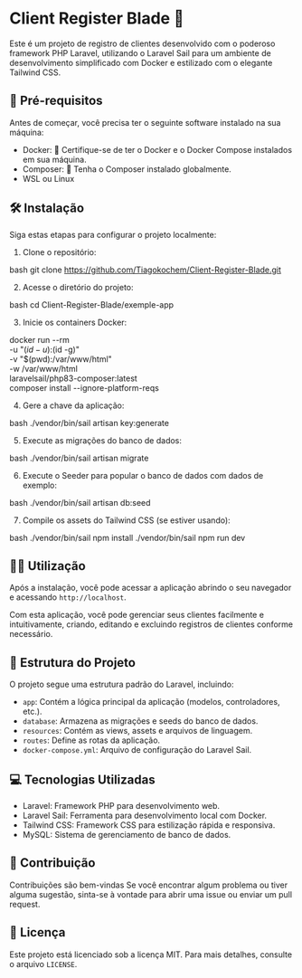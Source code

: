 # Client Register Blade 💼

Este é um projeto de registro de clientes desenvolvido com o poderoso framework PHP Laravel, utilizando o Laravel Sail para um ambiente de desenvolvimento simplificado com Docker e estilizado com o elegante Tailwind CSS.

## 🚀 Pré-requisitos

Antes de começar, você precisa ter o seguinte software instalado na sua máquina:

- Docker: 🐳 Certifique-se de ter o Docker e o Docker Compose instalados em sua máquina.
- Composer: 🎼 Tenha o Composer instalado globalmente.
- WSL ou Linux

## 🛠️ Instalação

Siga estas etapas para configurar o projeto localmente:

1. Clone o repositório:

bash git clone https://github.com/Tiagokochem/Client-Register-Blade.git


2. Acesse o diretório do projeto:

bash cd Client-Register-Blade/exemple-app


3. Inicie os containers Docker:

docker run --rm \
    -u "$(id -u):$(id -g)" \
    -v "$(pwd):/var/www/html" \
    -w /var/www/html \
    laravelsail/php83-composer:latest \
    composer install --ignore-platform-reqs


4. Gere a chave da aplicação:

bash ./vendor/bin/sail artisan key:generate


5. Execute as migrações do banco de dados:

bash ./vendor/bin/sail artisan migrate


6. Execute o Seeder para popular o banco de dados com dados de exemplo:

bash ./vendor/bin/sail artisan db:seed


7. Compile os assets do Tailwind CSS (se estiver usando):

bash ./vendor/bin/sail npm install ./vendor/bin/sail npm run dev


## 🧑‍💻 Utilização

Após a instalação, você pode acessar a aplicação abrindo o seu navegador e acessando `http://localhost`.

Com esta aplicação, você pode gerenciar seus clientes facilmente e intuitivamente, criando, editando e excluindo registros de clientes conforme necessário.

## 📂 Estrutura do Projeto

O projeto segue uma estrutura padrão do Laravel, incluindo:

- `app`: Contém a lógica principal da aplicação (modelos, controladores, etc.).
- `database`: Armazena as migrações e seeds do banco de dados.
- `resources`: Contém as views, assets e arquivos de linguagem.
- `routes`: Define as rotas da aplicação.
- `docker-compose.yml`: Arquivo de configuração do Laravel Sail.

## 💻 Tecnologias Utilizadas

- Laravel: Framework PHP para desenvolvimento web.
- Laravel Sail: Ferramenta para desenvolvimento local com Docker.
- Tailwind CSS: Framework CSS para estilização rápida e responsiva.
- MySQL: Sistema de gerenciamento de banco de dados.

## 🙌 Contribuição

Contribuições são bem-vindas Se você encontrar algum problema ou tiver alguma sugestão, sinta-se à vontade para abrir uma issue ou enviar um pull request.

## 📄 Licença

Este projeto está licenciado sob a licença MIT. Para mais detalhes, consulte o arquivo `LICENSE`.